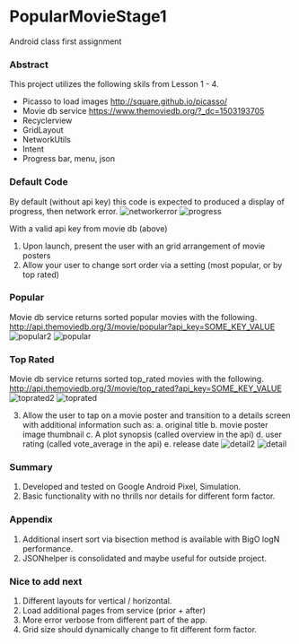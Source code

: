 # PopularMovieStage1
Android class first assignment

### Abstract
This project utilizes the following skils from Lesson 1 - 4.
* Picasso to load images http://square.github.io/picasso/
* Movie db service https://www.themoviedb.org/?_dc=1503193705
* Recyclerview
* GridLayout
* NetworkUtils
* Intent
* Progress bar, menu, json

### Default Code
By default (without api key) this code is expected to produced a display of progress, then network error.
![networkerror](https://user-images.githubusercontent.com/1282659/29491595-3e8f8528-8525-11e7-95f9-4dd5986bf8ea.png)
![progress](https://user-images.githubusercontent.com/1282659/29491593-336a1d34-8525-11e7-9070-9b86e7fdbe31.png)

With a valid api key from movie db (above)
1. Upon launch, present the user with an grid arrangement of movie posters
2. Allow your user to change sort order via a setting (most popular, or by top rated)

### Popular
Movie db service returns sorted popular movies with the following.
http://api.themoviedb.org/3/movie/popular?api_key=SOME_KEY_VALUE
![popular2](https://user-images.githubusercontent.com/1282659/29491603-745c4b32-8525-11e7-8ad9-2505fe8b2ce9.png)
![popular](https://user-images.githubusercontent.com/1282659/29491604-7693a3b4-8525-11e7-876d-3cb94d0bba18.png)

### Top Rated
Movie db service returns sorted top_rated movies with the following. 
http://api.themoviedb.org/3/movie/top_rated?api_key=SOME_KEY_VALUE
![toprated2](https://user-images.githubusercontent.com/1282659/29491599-5f1ce952-8525-11e7-82ad-7e01383cd5b1.png)
![toprated](https://user-images.githubusercontent.com/1282659/29491600-6340f186-8525-11e7-941b-257addf2e7e6.png)

3. Allow the user to tap on a movie poster and transition to a details screen with additional information such as:
   a. original title
   b. movie poster image thumbnail
   c. A plot synopsis (called overview in the api)
   d. user rating (called vote_average in the api)
   e. release date
![detail2](https://user-images.githubusercontent.com/1282659/29491596-4d9b1e88-8525-11e7-92ce-d6b881489901.png)
![detail](https://user-images.githubusercontent.com/1282659/29491582-0ac14a06-8525-11e7-83d5-0f0177511623.png)

### Summary
1. Developed and tested on Google Android Pixel, Simulation.
2. Basic functionality with no thrills nor details for different form factor.

### Appendix
1. Additional insert sort via bisection method is available with BigO logN performance. 
2. JSONhelper is consolidated and maybe useful for outside project.

### Nice to add next
1. Different layouts for vertical / horizontal.
2. Load additional pages from service (prior + after)
3. More error verbose from different part of the app.
4. Grid size should dynamically change to fit different form factor.

